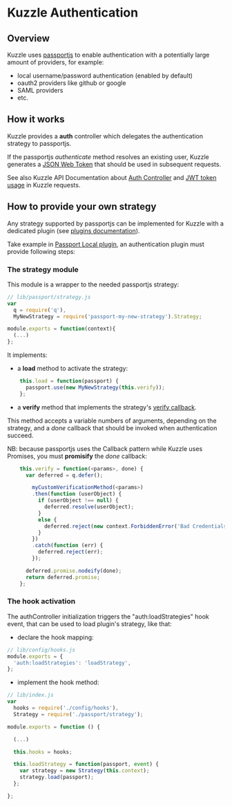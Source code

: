 # Kuzzle Authentication

## Overview

Kuzzle uses [passportjs](http://passportjs.org/) to enable authentication with a potentially large amount of providers, for example:
* local username/password authentication (enabled by default)
* oauth2 providers like github or google
* SAML providers
* etc.

## How it works

Kuzzle provides a **auth** controller which delegates the authentication strategy to passportjs.

If the passportjs _authenticate_ method resolves an existing user, Kuzzle generates a [JSON Web Token](https://tools.ietf.org/html/rfc7519) that should be used in subsequent requests.

See also Kuzzle API Documentation about [Auth Controller](http://kuzzleio.github.io/kuzzle-api-documentation/#auth-controller) and [JWT token usage](http://kuzzleio.github.io/kuzzle-api-documentation/#authorization-header) in Kuzzle requests.

## How to provide your own strategy

Any strategy supported by passportjs can be implemented for Kuzzle with a dedicated plugin (see [plugins documentation](../plugins.md)).

Take example in [Passport Local plugin](https://github.com/kuzzleio/kuzzle-plugin-auth-passport-local), an authentication plugin must provide following steps:

### The strategy module

This module is a wrapper to the needed passportjs strategy:

```javascript
// lib/passport/strategy.js
var
  q = require('q'),
  MyNewStrategy = require('passport-my-new-strategy').Strategy;

module.exports = function(context){
  (...)
};
```

It implements:

* a __load__ method to activate the strategy:

```javascript
    this.load = function(passport) {
      passport.use(new MyNewStrategy(this.verify));
    };
```

* a __verify__ method that implements the strategy's [verify callback](http://passportjs.org/docs#verify-callback).

This method accepts a variable numbers of arguments, depending on the strategy, and a _done_ callback that should be invoked when authentication succeed.

NB: because passportjs uses the Callback pattern while Kuzzle uses Promises, you must **promisify** the _done_ callback:

```javascript
    this.verify = function(<params>, done) {
      var deferred = q.defer();

        myCustomVerificationMethod(<params>)
        .then(function (userObject) {
          if (userObject !== null) {
            deferred.resolve(userObject);
          }
          else {
            deferred.reject(new context.ForbiddenError('Bad Credentials'));
          }
        })
        .catch(function (err) {
          deferred.reject(err);
        });

      deferred.promise.nodeify(done);
      return deferred.promise;
    };
```

### The hook activation

The authController initialization triggers the "auth:loadStrategies" hook event, that can be used to load plugin's strategy, like that:

* declare the hook mapping:

```javascript
// lib/config/hooks.js
module.exports = {
  'auth:loadStrategies': 'loadStrategy',
};
```

* implement the hook method:

```javascript
// lib/index.js
var
  hooks = require('./config/hooks'),
  Strategy = require('./passport/strategy');

module.exports = function () {

  (...)

  this.hooks = hooks;

  this.loadStrategy = function(passport, event) {
    var strategy = new Strategy(this.context);
    strategy.load(passport);
  };

};
```
